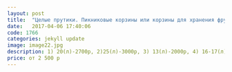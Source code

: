 ```yaml
---
layout: post
title:  "Целые прутики. Пикниковые корзины или корзины для хранения фруктов и овощей. "
date:   2017-04-06 17:40:06
code: 1766
categories: jekyll update
image: image22.jpg
description: 1) 20(л)-2700р, 2)25(л)-3000р, 3) 13(л)-2000р, 4) 16-17(л)-2500р
price: от 2 500 р
---
```


